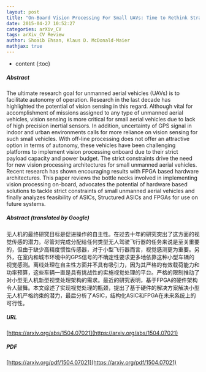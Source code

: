 ```yaml
---
layout: post
title: "On-Board Vision Processing For Small UAVs: Time to Rethink Strategy"
date: 2015-04-27 10:52:27
categories: arXiv_CV
tags: arXiv_CV Review
author: Shoaib Ehsan, Klaus D. McDonald-Maier
mathjax: true
---
```


* content
{:toc}

##### Abstract
The ultimate research goal for unmanned aerial vehicles (UAVs) is to facilitate autonomy of operation. Research in the last decade has highlighted the potential of vision sensing in this regard. Although vital for accomplishment of missions assigned to any type of unmanned aerial vehicles, vision sensing is more critical for small aerial vehicles due to lack of high precision inertial sensors. In addition, uncertainty of GPS signal in indoor and urban environments calls for more reliance on vision sensing for such small vehicles. With off-line processing does not offer an attractive option in terms of autonomy, these vehicles have been challenging platforms to implement vision processing onboard due to their strict payload capacity and power budget. The strict constraints drive the need for new vision processing architectures for small unmanned aerial vehicles. Recent research has shown encouraging results with FPGA based hardware architectures. This paper reviews the bottle necks involved in implementing vision processing on-board, advocates the potential of hardware based solutions to tackle strict constraints of small unmanned aerial vehicles and finally analyzes feasibility of ASICs, Structured ASICs and FPGAs for use on future systems.

##### Abstract (translated by Google)
无人机的最终研究目标是促进操作的自主性。在过去十年的研究突出了这方面的视觉传感的潜力。尽管对完成分配给任何类型无人驾驶飞行器的任务来说是至关重要的，但由于缺少高精度惯性传感器，对于小型飞行器而言，视觉感测更为重要。另外，在室内和城市环境中的GPS信号的不确定性要求更多地依靠这种小型车辆的视觉感测。离线处理在自主性方面并不具有吸引力，因为其严格的有效载荷能力和功率预算，这些车辆一直是具有挑战性的实施视觉处理的平台。严格的限制推动了对小型无人机新型视觉处理架构的需求。最近的研究表明，基于FPGA的硬件架构令人鼓舞。本文综述了实现视觉处理的瓶颈，提出了基于硬件的解决方案解决小型无人机严格约束的潜力，最后分析了ASIC，结构化ASIC和FPGA在未来系统上的可行性。

##### URL
[https://arxiv.org/abs/1504.07021](https://arxiv.org/abs/1504.07021)

##### PDF
[https://arxiv.org/pdf/1504.07021](https://arxiv.org/pdf/1504.07021)

